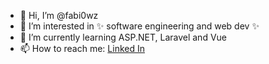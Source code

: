 - 👋 Hi, I’m @fabi0wz
- 👀 I’m interested in ✨ software engineering and web dev ✨
- 🌱 I’m currently learning ASP.NET, Laravel and Vue
- 📫 How to reach me: [Linked In](https://www.linkedin.com/in/f%C3%A1bio-miguel-615567223/ "Linked In Fábio Gonçalves")
